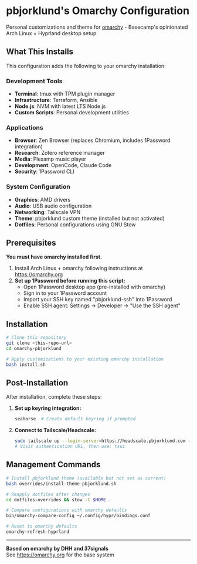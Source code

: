 # pbjorklund's Omarchy Configuration

Personal customizations and theme for [omarchy](https://omarchy.org) - Basecamp's opinionated Arch Linux + Hyprland desktop setup.

## What This Installs

This configuration adds the following to your omarchy installation:

### Development Tools
- **Terminal**: tmux with TPM plugin manager
- **Infrastructure**: Terraform, Ansible
- **Node.js**: NVM with latest LTS Node.js
- **Custom Scripts**: Personal development utilities

### Applications
- **Browser**: Zen Browser (replaces Chromium, includes 1Password integration)
- **Research**: Zotero reference manager
- **Media**: Plexamp music player
- **Development**: OpenCode, Claude Code
- **Security**: 1Password CLI

### System Configuration
- **Graphics**: AMD drivers
- **Audio**: USB audio configuration  
- **Networking**: Tailscale VPN
- **Theme**: pbjorklund custom theme (installed but not activated)
- **Dotfiles**: Personal configurations using GNU Stow

## Prerequisites

**You must have omarchy installed first.**

1. Install Arch Linux + omarchy following instructions at https://omarchy.org
2. **Set up 1Password before running this script:**
   - Open 1Password desktop app (pre-installed with omarchy)
   - Sign in to your 1Password account
   - Import your SSH key named "pbjorklund-ssh" into 1Password
   - Enable SSH agent: Settings → Developer → "Use the SSH agent"

## Installation

```bash
# Clone this repository
git clone <this-repo-url>
cd omarchy-pbjorklund

# Apply customizations to your existing omarchy installation  
bash install.sh
```

## Post-Installation

After installation, complete these steps:

1. **Set up keyring integration:**
   ```bash
   seahorse  # Create default keyring if prompted
   ```

2. **Connect to Tailscale/Headscale:**
   ```bash
   sudo tailscale up --login-server=https://headscale.pbjorklund.com --accept-routes
   # Visit authentication URL, then use: tsui
   ```

## Management Commands

```bash
# Install pbjorklund theme (available but not set as current)
bash overrides/install-theme-pbjorklund.sh

# Reapply dotfiles after changes
cd dotfiles-overrides && stow -t $HOME .

# Compare configurations with omarchy defaults
bin/omarchy-compare-config ~/.config/hypr/bindings.conf

# Reset to omarchy defaults
omarchy-refresh-hyprland
```

---

**Based on omarchy by DHH and 37signals**  
See https://omarchy.org for the base system